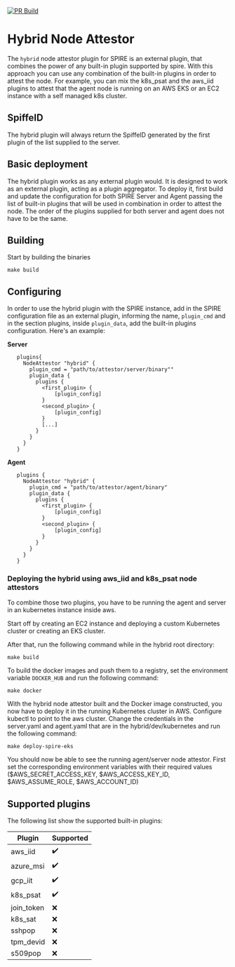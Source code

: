 [![PR Build](https://github.com/HewlettPackard/roven/actions/workflows/hybrid-pr-build.yaml/badge.svg)](https://github.com/HewlettPackard/roven/actions/workflows/hybrid-pr-build.yaml)

# Hybrid Node Attestor
The `hybrid` node attestor plugin for SPIRE is an external plugin, that combines the power of any built-in plugin supported by spire. With this approach you can use any combination of the built-in plugins in order to attest the node. For example, you can mix the k8s_psat and the aws_iid plugins to attest that the agent node is running on an AWS EKS or an EC2 instance with a self managed k8s cluster.

## SpiffeID
The hybrid plugin will always return the SpiffeID generated by the first plugin of the list supplied to the server.

## Basic deployment
The hybrid plugin works as any external plugin would. It is designed to work as an external plugin, acting as a plugin aggregator.
To deploy it, first build and update the configuration for both SPIRE Server and Agent passing the list of built-in plugins that will be used in combination in order to attest the node. The order of the plugins supplied for both server and agent does not have to be the same.

## Building
Start by building the binaries

`make build`

## Configuring
In order to use the hybrid plugin with the SPIRE instance, add in the SPIRE configuration file as an external plugin, informing the name, `plugin_cmd` and in the section plugins, inside `plugin_data`, add the built-in plugins configuration. Here's an example:

 **Server**
 ```
    plugins{
      NodeAttestor "hybrid" {
        plugin_cmd = "path/to/attestor/server/binary""
        plugin_data {
          plugins {
            <first_plugin> {
                [plugin_config]
            }
            <second_plugin> {
                [plugin_config]
            }
            [...]
          }
        }
      }
    }
```

**Agent**
 ```
    plugins {
      NodeAttestor "hybrid" {
        plugin_cmd = "path/to/attestor/agent/binary"
        plugin_data {
          plugins {
            <first_plugin> {
                [plugin_config]
            }
            <second_plugin> {
                [plugin_config]
            }
          }
        }
      }
    }
 ```

### Deploying the hybrid using aws_iid and k8s_psat node attestors
To combine those two plugins, you have to be running the agent and server in an kubernetes instance inside aws.

Start off by creating an EC2 instance and deploying a custom Kubernetes cluster or creating an EKS cluster.

After that, run the following command while in the hybrid root directory:

`make build`

To build the docker images and push them to a registry, set the environment variable `DOCKER_HUB` and run the following command:

`make docker`

With the hybrid node attestor built and the Docker image constructed, you now have to deploy it in the running Kubernetes cluster in AWS. 
Configure kubectl to point to the aws cluster.
Change the credentials in the server.yaml and agent.yaml that are in the hybrid/dev/kubernetes and run the following command:

`make deploy-spire-eks`

You should now be able to see the running agent/server node attestor. First set the corresponding environment variables with their required values ($AWS_SECRET_ACCESS_KEY, $AWS_ACCESS_KEY_ID, $AWS_ASSUME_ROLE, $AWS_ACCOUNT_ID)

## Supported plugins
The following list show the supported built-in plugins:

| Plugin     | Supported          |
| -------    | ------------------ |
| aws_iid    | :heavy_check_mark: |
| azure_msi  | :heavy_check_mark: |
| gcp_iit    | :heavy_check_mark: |
| k8s_psat   | :heavy_check_mark: |
| join_token | :x: |
| k8s_sat    | :x: |
| sshpop     | :x: |
| tpm_devid  | :x: |
| s509pop    | :x: |